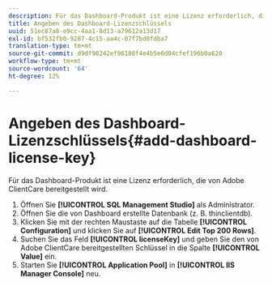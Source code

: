 ```yaml
---
description: Für das Dashboard-Produkt ist eine Lizenz erforderlich, die von Adobe ClientCare bereitgestellt wird.
title: Angeben des Dashboard-Lizenzschlüssels
uuid: 51ec87a8-e9cc-4aa1-8d13-a79612a13d17
exl-id: bf532fb0-9287-4c15-aa4c-07f7bd0fdba7
translation-type: tm+mt
source-git-commit: d9df90242ef96188f4e4b5e6d04cfef196b0a628
workflow-type: tm+mt
source-wordcount: '64'
ht-degree: 12%

---
```


# Angeben des Dashboard-Lizenzschlüssels{#add-dashboard-license-key}

Für das Dashboard-Produkt ist eine Lizenz erforderlich, die von Adobe ClientCare bereitgestellt wird.

1. Öffnen Sie **[!UICONTROL SQL Management Studio]** als Administrator.
1. Öffnen Sie die von Dashboard erstellte Datenbank (z. B. thinclientdb).
1. Klicken Sie mit der rechten Maustaste auf die Tabelle **[!UICONTROL Configuration]** und klicken Sie auf **[!UICONTROL Edit Top 200 Rows]**.
1. Suchen Sie das Feld **[!UICONTROL licenseKey]** und geben Sie den von Adobe ClientCare bereitgestellten Schlüssel in die Spalte **[!UICONTROL Value]** ein.
1. Starten Sie **[!UICONTROL Application Pool]** in **[!UICONTROL IIS Manager Console]** neu.
